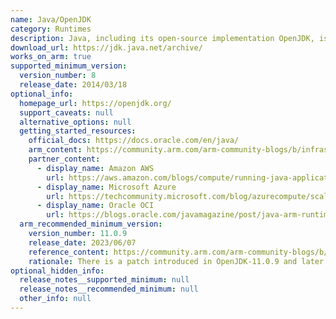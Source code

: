 ```yaml
---
name: Java/OpenJDK
category: Runtimes
description: Java, including its open-source implementation OpenJDK, is a widely-used, high-level, class-based, object-oriented programming language designed for portability across various platforms.
download_url: https://jdk.java.net/archive/
works_on_arm: true
supported_minimum_version:
  version_number: 8
  release_date: 2014/03/18
optional_info:
  homepage_url: https://openjdk.org/
  support_caveats: null
  alternative_options: null
  getting_started_resources:
    official_docs: https://docs.oracle.com/en/java/
    arm_content: https://community.arm.com/arm-community-blogs/b/infrastructure-solutions-blog/posts/performance-of-specjbb2015-on-oci-ampere-a1-compute-instances
    partner_content:
      - display_name: Amazon AWS
        url: https://aws.amazon.com/blogs/compute/running-java-applications-on-amazon-ec2-a1-instances-with-amazon-corretto/
      - display_name: Microsoft Azure
        url: https://techcommunity.microsoft.com/blog/azurecompute/scaling-azure-arm64-vms-with-microsoft%E2%80%99s-build-of-openjdk-a-performance-testing-/3820435
      - display_name: Oracle OCI
        url: https://blogs.oracle.com/javamagazine/post/java-arm-runtime-switches-benchmarks
  arm_recommended_minimum_version:
    version_number: 11.0.9
    release_date: 2023/06/07
    reference_content: https://community.arm.com/arm-community-blogs/b/architectures-and-processors-blog/posts/java-performance-on-neoverse-n1
    rationale: There is a patch introduced in OpenJDK-11.0.9 and later versions, that reduces the false-sharing cache contention by adding paddings between two volatile variables that are declared side by side. The enhancement isn't arm-specific, but may help improve the performance on all supported architectures.
optional_hidden_info:
  release_notes__supported_minimum: null
  release_notes__recommended_minimum: null
  other_info: null
---
```

